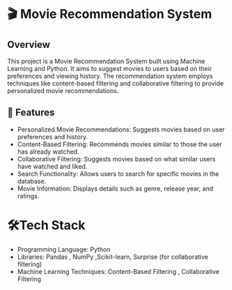 # 🎬 Movie Recommendation System
## Overview
This project is a Movie Recommendation System built using Machine Learning and Python. It aims to suggest movies to users based on their preferences and viewing history. The recommendation system employs techniques like content-based filtering and collaborative filtering to provide personalized movie recommendations.
## 🚀 Features
- Personalized Movie Recommendations: Suggests movies based on user preferences and history.
- Content-Based Filtering: Recommends movies similar to those the user has already watched.
- Collaborative Filtering: Suggests movies based on what similar users have watched and liked.
- Search Functionality: Allows users to search for specific movies in the database.
- Movie Information: Displays details such as genre, release year, and ratings.
# 🛠Tech Stack
- Programming Language: Python
- Libraries: Pandas , NumPy ,Scikit-learn, Surprise (for collaborative filtering)
- Machine Learning Techniques: Content-Based Filtering , Collaborative Filtering
